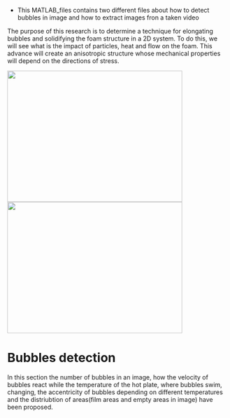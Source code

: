 - This MATLAB_files  contains two different files about how to detect bubbles in image and how to extract images fron a taken video

The purpose of this research is to determine a technique for elongating bubbles and solidifying the foam structure in a 2D system. To do this, we will see what is the impact of particles, heat and flow on the foam. This advance will create an anisotropic structure whose mechanical properties will depend on the directions of stress.


<img src="https://user-images.githubusercontent.com/63856517/82728683-c212f200-9cfa-11ea-9759-ada788644560.jpg" width="400" height="300" />   <img src="https://user-images.githubusercontent.com/63856517/82728793-55e4be00-9cfb-11ea-9a5f-575c0945a232.png" width="400" height="300" /> 



# Bubbles detection

In this section the number of bubbles in an image, how the velocity of bubbles react while the temperature of the hot plate, where bubbles swim, changing, the accentricity of bubbles depending on different temperatures and the distriubtion of areas(film areas and empty areas in image) have been proposed.
